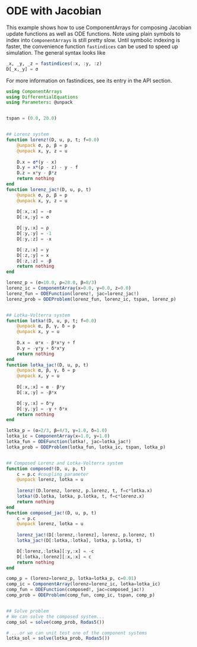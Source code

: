 # ODE with Jacobian

This example shows how to use ComponentArrays for composing Jacobian update functions as well as ODE functions. Note using plain symbols to index into ```ComponentArrays``` is still pretty slow. Until symbolic indexing is faster, the convenience function ```fastindices``` can be used to speed up simulation. The general syntax looks like

```julia
_x, _y, _z = fastindices(:x, :y, :z)
D[_x,_y] = σ
```

For more information on fastindices, see its entry in the API section.

```julia
using ComponentArrays
using DifferentialEquations
using Parameters: @unpack


tspan = (0.0, 20.0)


## Lorenz system
function lorenz!(D, u, p, t; f=0.0)
    @unpack σ, ρ, β = p
    @unpack x, y, z = u
    
    D.x = σ*(y - x)
    D.y = x*(ρ - z) - y - f
    D.z = x*y - β*z
    return nothing
end
function lorenz_jac!(D, u, p, t)
    @unpack σ, ρ, β = p
    @unpack x, y, z = u
    
    D[:x,:x] = -σ
    D[:x,:y] = σ

    D[:y,:x] = ρ
    D[:y,:y] = -1
    D[:y,:z] = -x

    D[:z,:x] = y
    D[:z,:y] = x
    D[:z,:z] = -β
    return nothing
end

lorenz_p = (σ=10.0, ρ=28.0, β=8/3)
lorenz_ic = ComponentArray(x=0.0, y=0.0, z=0.0)
lorenz_fun = ODEFunction(lorenz!, jac=lorenz_jac!)
lorenz_prob = ODEProblem(lorenz_fun, lorenz_ic, tspan, lorenz_p)


## Lotka-Volterra system
function lotka!(D, u, p, t; f=0.0)
    @unpack α, β, γ, δ = p
    @unpack x, y = u
    
    D.x =  α*x - β*x*y + f
    D.y = -γ*y + δ*x*y
    return nothing
end
function lotka_jac!(D, u, p, t)
    @unpack α, β, γ, δ = p
    @unpack x, y = u
    
    D[:x,:x] = α - β*y
    D[:x,:y] = -β*x

    D[:y,:x] = δ*y
    D[:y,:y] = -γ + δ*x
    return nothing
end

lotka_p = (α=2/3, β=4/3, γ=1.0, δ=1.0)
lotka_ic = ComponentArray(x=1.0, y=1.0)
lotka_fun = ODEFunction(lotka!, jac=lotka_jac!)
lotka_prob = ODEProblem(lotka_fun, lotka_ic, tspan, lotka_p)


## Composed Lorenz and Lotka-Volterra system
function composed!(D, u, p, t)
    c = p.c #coupling parameter
    @unpack lorenz, lotka = u
    
    lorenz!(D.lorenz, lorenz, p.lorenz, t, f=c*lotka.x)
    lotka!(D.lotka, lotka, p.lotka, t, f=c*lorenz.x)
    return nothing
end
function composed_jac!(D, u, p, t)
    c = p.c
    @unpack lorenz, lotka = u
    
    lorenz_jac!(D[:lorenz,:lorenz], lorenz, p.lorenz, t)
    lotka_jac!(D[:lotka,:lotka], lotka, p.lotka, t)

    D[:lorenz,:lotka][:y,:x] = -c
    D[:lotka,:lorenz][:x,:x] = c
    return nothing
end

comp_p = (lorenz=lorenz_p, lotka=lotka_p, c=0.01)
comp_ic = ComponentArray(lorenz=lorenz_ic, lotka=lotka_ic)
comp_fun = ODEFunction(composed!, jac=composed_jac!)
comp_prob = ODEProblem(comp_fun, comp_ic, tspan, comp_p)


## Solve problem
# We can solve the composed system...
comp_sol = solve(comp_prob, Rodas5())

# ...or we can unit test one of the component systems
lotka_sol = solve(lotka_prob, Rodas5())
```